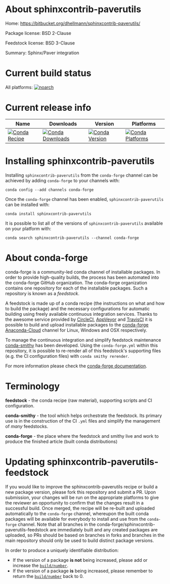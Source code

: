 About sphinxcontrib-paverutils
==============================

Home: https://bitbucket.org/dhellmann/sphinxcontrib-paverutils/

Package license: BSD 2-Clause

Feedstock license: BSD 3-Clause

Summary: Sphinx/Paver integration



Current build status
====================

All platforms:
[![noarch](https://img.shields.io/circleci/project/github/conda-forge/sphinxcontrib-paverutils-feedstock/master.svg?label=noarch)](https://circleci.com/gh/conda-forge/sphinxcontrib-paverutils-feedstock)

Current release info
====================

| Name | Downloads | Version | Platforms |
| --- | --- | --- | --- |
| [![Conda Recipe](https://img.shields.io/badge/recipe-sphinxcontrib--paverutils-green.svg)](https://anaconda.org/conda-forge/sphinxcontrib-paverutils) | [![Conda Downloads](https://img.shields.io/conda/dn/conda-forge/sphinxcontrib-paverutils.svg)](https://anaconda.org/conda-forge/sphinxcontrib-paverutils) | [![Conda Version](https://img.shields.io/conda/vn/conda-forge/sphinxcontrib-paverutils.svg)](https://anaconda.org/conda-forge/sphinxcontrib-paverutils) | [![Conda Platforms](https://img.shields.io/conda/pn/conda-forge/sphinxcontrib-paverutils.svg)](https://anaconda.org/conda-forge/sphinxcontrib-paverutils) |

Installing sphinxcontrib-paverutils
===================================

Installing `sphinxcontrib-paverutils` from the `conda-forge` channel can be achieved by adding `conda-forge` to your channels with:

```
conda config --add channels conda-forge
```

Once the `conda-forge` channel has been enabled, `sphinxcontrib-paverutils` can be installed with:

```
conda install sphinxcontrib-paverutils
```

It is possible to list all of the versions of `sphinxcontrib-paverutils` available on your platform with:

```
conda search sphinxcontrib-paverutils --channel conda-forge
```


About conda-forge
=================

conda-forge is a community-led conda channel of installable packages.
In order to provide high-quality builds, the process has been automated into the
conda-forge GitHub organization. The conda-forge organization contains one repository
for each of the installable packages. Such a repository is known as a *feedstock*.

A feedstock is made up of a conda recipe (the instructions on what and how to build
the package) and the necessary configurations for automatic building using freely
available continuous integration services. Thanks to the awesome service provided by
[CircleCI](https://circleci.com/), [AppVeyor](http://www.appveyor.com/)
and [TravisCI](https://travis-ci.org/) it is possible to build and upload installable
packages to the [conda-forge](https://anaconda.org/conda-forge)
[Anaconda-Cloud](http://docs.anaconda.org/) channel for Linux, Windows and OSX respectively.

To manage the continuous integration and simplify feedstock maintenance
[conda-smithy](http://github.com/conda-forge/conda-smithy) has been developed.
Using the ``conda-forge.yml`` within this repository, it is possible to re-render all of
this feedstock's supporting files (e.g. the CI configuration files) with ``conda smithy rerender``.

For more information please check the [conda-forge documentation](https://conda-forge.org/docs/).

Terminology
===========

**feedstock** - the conda recipe (raw material), supporting scripts and CI configuration.

**conda-smithy** - the tool which helps orchestrate the feedstock.
                   Its primary use is in the construction of the CI ``.yml`` files
                   and simplify the management of *many* feedstocks.

**conda-forge** - the place where the feedstock and smithy live and work to
                  produce the finished article (built conda distributions)


Updating sphinxcontrib-paverutils-feedstock
===========================================

If you would like to improve the sphinxcontrib-paverutils recipe or build a new
package version, please fork this repository and submit a PR. Upon submission,
your changes will be run on the appropriate platforms to give the reviewer an
opportunity to confirm that the changes result in a successful build. Once
merged, the recipe will be re-built and uploaded automatically to the
`conda-forge` channel, whereupon the built conda packages will be available for
everybody to install and use from the `conda-forge` channel.
Note that all branches in the conda-forge/sphinxcontrib-paverutils-feedstock are
immediately built and any created packages are uploaded, so PRs should be based
on branches in forks and branches in the main repository should only be used to
build distinct package versions.

In order to produce a uniquely identifiable distribution:
 * If the version of a package **is not** being increased, please add or increase
   the [``build/number``](http://conda.pydata.org/docs/building/meta-yaml.html#build-number-and-string).
 * If the version of a package **is** being increased, please remember to return
   the [``build/number``](http://conda.pydata.org/docs/building/meta-yaml.html#build-number-and-string)
   back to 0.